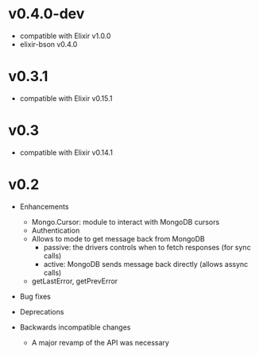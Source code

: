 # v0.4.0-dev
* compatible with Elixir v1.0.0
* elixir-bson v0.4.0

# v0.3.1
* compatible with Elixir v0.15.1

# v0.3
* compatible with Elixir v0.14.1

# v0.2

* Enhancements
  * Mongo.Cursor: module to interact with MongoDB cursors
  * Authentication
  * Allows to mode to get message back from MongoDB
  	* passive: the drivers controls when to fetch responses (for sync calls)
  	* active: MongoDB sends message back directly (allows assync calls)
  * getLastError, getPrevError

* Bug fixes

* Deprecations

* Backwards incompatible changes
  * A major revamp of the API was necessary
